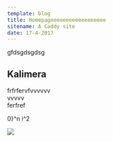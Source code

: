```yaml
---
template: blog
title: Homepageeeeeeeeeeeeeeeeee
sitename: A Caddy site
date: 17-4-2017
---
```


gfdsgdsgdsg
## Kalimera 
frfrfervfvvvvvv    
vvvvv   
ferfref    


0}^n i^2 

![](https://upload.wikimedia.org/wikipedia/commons/thumb/3/3e/Einstein_1921_by_F_Schmutzer_-_restoration.jpg/220px-Einstein_1921_by_F_Schmutzer_-_restoration.jpg)
